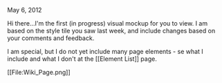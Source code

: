 May 6, 2012

Hi there...I'm the first (in progress) visual mockup for you to view. I am based on the style tile you saw last week, and include changes based on your comments and feedback.

I am special, but I do not yet include many page elements - se what I include and what I don't at the [[Element List]] page.


[[File:Wiki_Page.png]]